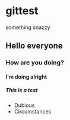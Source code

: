 # gittest
something snazzy


## Hello everyone
### How are you doing?
#### I'm doing alright
##### This is a test
* Dubious
* Circumstances
